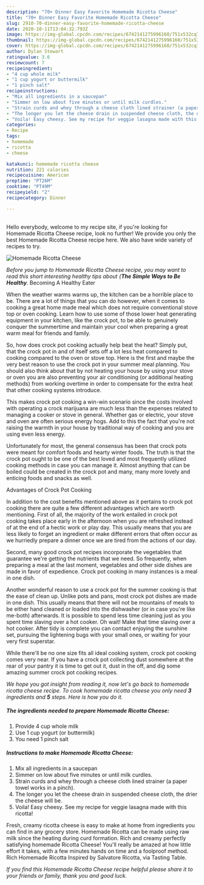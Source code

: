 ```yaml
---
description: "70+ Dinner Easy Favorite Homemade Ricotta Cheese"
title: "70+ Dinner Easy Favorite Homemade Ricotta Cheese"
slug: 2910-70-dinner-easy-favorite-homemade-ricotta-cheese
date: 2020-10-11T13:04:32.793Z
image: https://img-global.cpcdn.com/recipes/6742141275996160/751x532cq70/homemade-ricotta-cheese-recipe-main-photo.jpg
thumbnail: https://img-global.cpcdn.com/recipes/6742141275996160/751x532cq70/homemade-ricotta-cheese-recipe-main-photo.jpg
cover: https://img-global.cpcdn.com/recipes/6742141275996160/751x532cq70/homemade-ricotta-cheese-recipe-main-photo.jpg
author: Dylan Stewart
ratingvalue: 3.6
reviewcount: 7
recipeingredient:
- "4 cup whole milk"
- "1 cup yogurt or buttermilk"
- "1 pinch salt"
recipeinstructions:
- "Mix all ingredients in a saucepan"
- "Simmer on low about five minutes or until milk curdles."
- "Strain curds and whey through a cheese cloth lined strainer (a paper towel works in a pinch)."
- "The longer you let the cheese drain in suspended cheese cloth, the drier the cheese will be."
- "Voila! Easy cheesy. See my recipe for veggie lasagna made with this ricotta!"
categories:
- Recipe
tags:
- homemade
- ricotta
- cheese

katakunci: homemade ricotta cheese 
nutrition: 221 calories
recipecuisine: American
preptime: "PT26M"
cooktime: "PT49M"
recipeyield: "2"
recipecategory: Dinner

---
```

<br>
Hello everybody, welcome to my recipe site, if you're looking for Homemade Ricotta Cheese recipe, look no further! We provide you only the best Homemade Ricotta Cheese recipe here. We also have wide variety of recipes to try.
<br>


![Homemade Ricotta Cheese](https://img-global.cpcdn.com/recipes/6742141275996160/751x532cq70/homemade-ricotta-cheese-recipe-main-photo.jpg)

<i>Before you jump to Homemade Ricotta Cheese recipe, you may want to read this short interesting healthy tips about {<strong>The Simple Ways to Be Healthy</strong>.</i>
Becoming A Healthy Eater


When the weather warms warms up, the kitchen can be a horrible place to be. There are a lot of things that you can do however, when it comes to cooking a great home made meal which does not require conventional stove top or oven cooking. Learn how to use some of those lower heat generating equipment in your kitchen, like the crock pot, to be able to genuinely conquer the summertime and maintain your cool when preparing a great warm meal for friends and family.

So, how does crock pot cooking actually help beat the heat? Simply put, that the crock pot in and of itself sets off a lot less heat compared to cooking compared to the oven or stove top. Here is the first and maybe the very best reason to use the crock pot in your summer meal planning. You should also think about that by not heating your house by using your stove or oven you are also preventing your air conditioning (or additional heating methods) from working overtime in order to compensate for the extra heat that other cooking systems introduce.

This makes crock pot cooking a win-win scenario since the costs involved with operating a crock marijuana are much less than the expenses related to managing a cooker or stove in general. Whether gas or electric, your stove and oven are often serious energy hogs. Add to this the fact that you're not raising the warmth in your house by traditional way of cooking and you are using even less energy.

Unfortunately for most, the general consensus has been that crock pots were meant for comfort foods and hearty winter foods.  The truth is that the crock pot ought to be one of the best loved and most frequently utilized cooking methods in case you can manage it.  Almost anything that can be boiled could be created in the crock pot and many, many more lovely and enticing foods and snacks as well.

Advantages of Crock Pot Cooking

In addition to the cost benefits mentioned above as it pertains to crock pot cooking there are quite a few different advantages which are worth mentioning. First of all, the majority of the work entailed in crock pot cooking takes place early in the afternoon when you are refreshed instead of at the end of a hectic work or play day. This usually means that you are less likely to forget an ingredient or make different errors that often occur as we hurriedly prepare a dinner once we are tired from the actions of our day.

Second, many good crock pot recipes incorporate the vegetables that guarantee we're getting the nutrients that we need. So frequently, when preparing a meal at the last moment, vegetables and other side dishes are made in favor of expedience. Crock pot cooking in many instances is a meal in one dish.

Another wonderful reason to use a crock pot for the summer cooking is that the ease of clean up.  Unlike pots and pans, most crock pot dishes are made in one dish. This usually means that there will not be mountains of meals to be either hand cleaned or loaded into the dishwasher (or in case you're like me-both) afterwards. It is possible to spend less time cleaning just as you spent time slaving over a hot cooker. Oh wait! Make that time slaving over a hot cooker. After tidy is complete you can contact enjoying the sunshine set, pursuing the lightening bugs with your small ones, or waiting for your very first superstar.

While there'll be no one size fits all ideal cooking system, crock pot cooking comes very near. If you have a crock pot collecting dust somewhere at the rear of your pantry it is time to get out it, dust in the off, and dig some amazing summer crock pot cooking recipes.


<i>We hope you got insight from reading it, now let's go back to homemade ricotta cheese recipe. To cook homemade ricotta cheese you only need <strong>3</strong> ingredients and <strong>5</strong> steps. Here is how you do it.
</i>

##### The ingredients needed to prepare Homemade Ricotta Cheese:

1. Provide 4 cup whole milk
1. Use 1 cup yogurt (or buttermilk)
1. You need 1 pinch salt


##### Instructions to make Homemade Ricotta Cheese:

1. Mix all ingredients in a saucepan
1. Simmer on low about five minutes or until milk curdles.
1. Strain curds and whey through a cheese cloth lined strainer (a paper towel works in a pinch).
1. The longer you let the cheese drain in suspended cheese cloth, the drier the cheese will be.
1. Voila! Easy cheesy. See my recipe for veggie lasagna made with this ricotta!


Fresh, creamy ricotta cheese is easy to make at home from ingredients you can find in any grocery store. Homemade Ricotta can be made using raw milk since the heating during curd formation. Rich and creamy perfectly satisfying homemade Ricotta Cheese! You&#39;ll really be amazed at how little effort it takes, with a few minutes hands on time and a foolproof method. Rich Homemade Ricotta Inspired by Salvatore Ricotta, via Tasting Table. 

<i>If you find this Homemade Ricotta Cheese recipe helpful please share it to your friends or family, thank you and good luck.</i>
